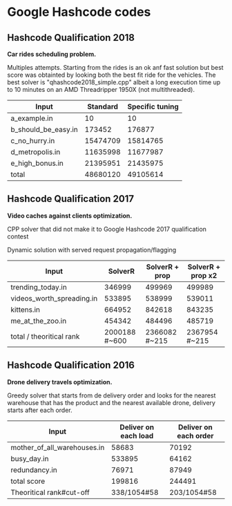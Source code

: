# Google Hashcode codes


## Hashcode Qualification 2018

**Car rides scheduling problem.**

Multiples attempts. Starting from the rides is an ok anf fast solution but best score was obtainted by looking both the best fit ride for the vehicles.
The best solver is "qhashcode2018_simple.cpp" albeit a long execution time up to 10 minutes on an AMD Threadripper 1950X (not multithreaded).


| Input                     |  Standard      | Specific tuning|
|---------------------------|----------------|----------------|
| a_example.in              | 10             | 10             |
| b_should_be_easy.in       | 173452         | 176877         |
| c_no_hurry.in             | 15474709       | 15814765       |
| d_metropolis.in           | 11635998       | 11677987       |
| e_high_bonus.in           | 21395951       | 21435975       |
| total                     | 48680120       | 49105614       | 


## Hashcode Qualification 2017

**Video caches against clients optimization.**

CPP solver that did not make it to Google Hashcode 2017 qualification contest

Dynamic solution with served request propagation/flagging

| Input                     |  SolverR       | SolverR + prop | SolverR + prop x2 |
|---------------------------|----------------|----------------|-------------------|
| trending_today.in         |  346999        | 499969         | 499989            |
| videos_worth_spreading.in | 533895         | 538999         | 539011            |
| kittens.in                | 664952         | 842618         | 843235            |
| me_at_the_zoo.in          | 454342         | 484496         | 485719            |
| total / theoritical rank  | 2000188 #~600 | 2366082 #~215  | 2367954 #~215      |


## Hashcode Qualification 2016

**Drone delivery travels optimization.**

Greedy solver that starts from de delivery order and looks for the nearest warehouse that has the product and the nearest available drone, delivery starts after each order.

| Input                      | Deliver on each load| Deliver on each order| 
|----------------------------|---------------------|----------------------|
| mother_of_all_warehouses.in|  58683              | 70192                |         
| busy_day.in | 533895       | 64162               | 86350                |
| redundancy.in              | 76971               | 87949                | 
| total score                | 199816              | 244491               | 
| Theoritical rank#cut-off   | 338/1054#58         | 203/1054#58          | 
